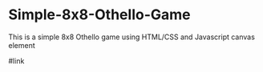 # Simple-8x8-Othello-Game

This is a simple 8x8 Othello game using HTML/CSS and Javascript canvas element

#link
